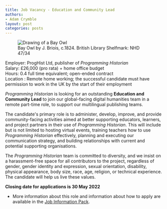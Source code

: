 ```yaml
---
title: Job Vacancy - Education and Community Lead
authors:
- Adam Crymble
layout: post
categories: posts
---
```


<p><figure><img src="/images/blog/small-owl.png" alt="Drawing of a Bay Owl"/><figcaption>Bay Owl by J. Briois, c.1824. British Library Shelfmark: NHD 47/34</figcaption> </figure></p> 

Employer: ProgHist Ltd, publisher of *Programming Historian*  
Salary: £26,000 (pro rata) + home office budget  
Hours: 0.4 full time equivalent; open-ended contract  
Location : Remote home working; the successful candidate must have permission to work in the UK by the start of their employment  

*Programming Historian* is looking for an outstanding **Education and Community Lead** to join our global-facing digital humanities team in a remote part-time role, to support our multilingual publishing teams.

The candidate's primary role is to administer, develop, improve, and provide community-facing activities aimed at better supporting educators, learners, and project partners in their use of *Programming Historian*. This will include but is not limited to hosting virtual events, training teachers how to use *Programming Historian* effectively, planning and executing our communication strategy, and building relationships with current and potential supporting organisations.

The *Programming Historian* team is committed to diversity, and we insist on a harassment-free space for all contributors to the project, regardless of gender, gender identity and expression, sexual orientation, disability, physical appearance, body size, race, age, religion, or technical experience. The candidate will help us live these values.

**Closing date for applications is 30 May 2022**

* More information about this role and information about how to apply are available in the [Job Information Pack](/images/blog/Job-Description-Education-and-Community-Lead.pdf).
